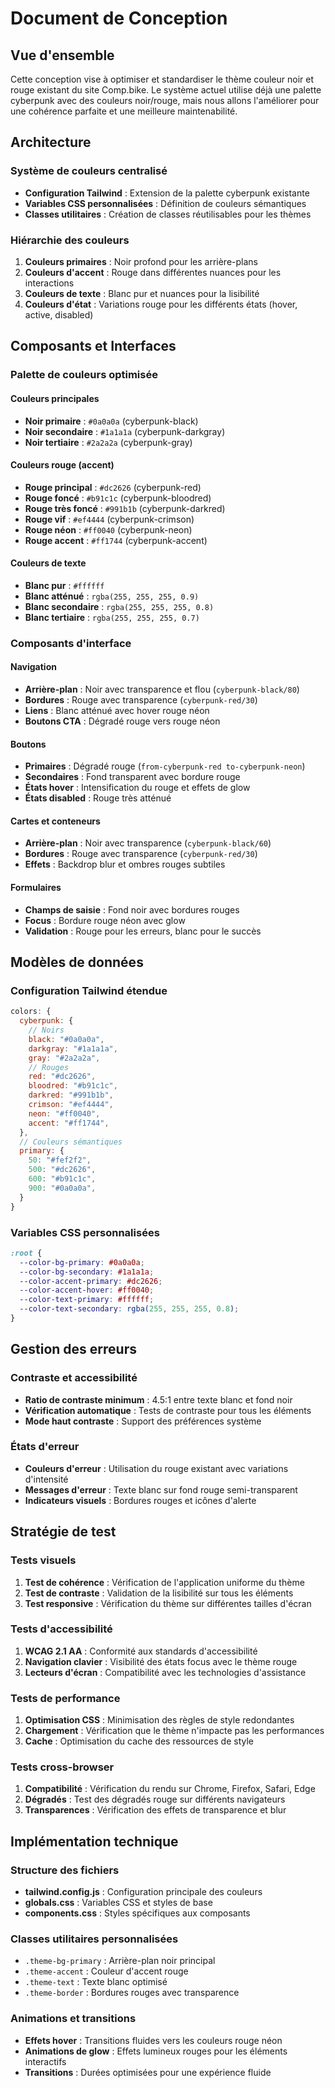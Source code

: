 # Document de Conception

## Vue d'ensemble

Cette conception vise à optimiser et standardiser le thème couleur noir et rouge existant du site Comp.bike. Le système actuel utilise déjà une palette cyberpunk avec des couleurs noir/rouge, mais nous allons l'améliorer pour une cohérence parfaite et une meilleure maintenabilité.

## Architecture

### Système de couleurs centralisé

- **Configuration Tailwind** : Extension de la palette cyberpunk existante
- **Variables CSS personnalisées** : Définition de couleurs sémantiques
- **Classes utilitaires** : Création de classes réutilisables pour les thèmes

### Hiérarchie des couleurs

1. **Couleurs primaires** : Noir profond pour les arrière-plans
2. **Couleurs d'accent** : Rouge dans différentes nuances pour les interactions
3. **Couleurs de texte** : Blanc pur et nuances pour la lisibilité
4. **Couleurs d'état** : Variations rouge pour les différents états (hover, active, disabled)

## Composants et Interfaces

### Palette de couleurs optimisée

#### Couleurs principales

- **Noir primaire** : `#0a0a0a` (cyberpunk-black)
- **Noir secondaire** : `#1a1a1a` (cyberpunk-darkgray)
- **Noir tertiaire** : `#2a2a2a` (cyberpunk-gray)

#### Couleurs rouge (accent)

- **Rouge principal** : `#dc2626` (cyberpunk-red)
- **Rouge foncé** : `#b91c1c` (cyberpunk-bloodred)
- **Rouge très foncé** : `#991b1b` (cyberpunk-darkred)
- **Rouge vif** : `#ef4444` (cyberpunk-crimson)
- **Rouge néon** : `#ff0040` (cyberpunk-neon)
- **Rouge accent** : `#ff1744` (cyberpunk-accent)

#### Couleurs de texte

- **Blanc pur** : `#ffffff`
- **Blanc atténué** : `rgba(255, 255, 255, 0.9)`
- **Blanc secondaire** : `rgba(255, 255, 255, 0.8)`
- **Blanc tertiaire** : `rgba(255, 255, 255, 0.7)`

### Composants d'interface

#### Navigation

- **Arrière-plan** : Noir avec transparence et flou (`cyberpunk-black/80`)
- **Bordures** : Rouge avec transparence (`cyberpunk-red/30`)
- **Liens** : Blanc atténué avec hover rouge néon
- **Boutons CTA** : Dégradé rouge vers rouge néon

#### Boutons

- **Primaires** : Dégradé rouge (`from-cyberpunk-red to-cyberpunk-neon`)
- **Secondaires** : Fond transparent avec bordure rouge
- **États hover** : Intensification du rouge et effets de glow
- **États disabled** : Rouge très atténué

#### Cartes et conteneurs

- **Arrière-plan** : Noir avec transparence (`cyberpunk-black/60`)
- **Bordures** : Rouge avec transparence (`cyberpunk-red/30`)
- **Effets** : Backdrop blur et ombres rouges subtiles

#### Formulaires

- **Champs de saisie** : Fond noir avec bordures rouges
- **Focus** : Bordure rouge néon avec glow
- **Validation** : Rouge pour les erreurs, blanc pour le succès

## Modèles de données

### Configuration Tailwind étendue

```javascript
colors: {
  cyberpunk: {
    // Noirs
    black: "#0a0a0a",
    darkgray: "#1a1a1a",
    gray: "#2a2a2a",
    // Rouges
    red: "#dc2626",
    bloodred: "#b91c1c",
    darkred: "#991b1b",
    crimson: "#ef4444",
    neon: "#ff0040",
    accent: "#ff1744",
  },
  // Couleurs sémantiques
  primary: {
    50: "#fef2f2",
    500: "#dc2626",
    600: "#b91c1c",
    900: "#0a0a0a",
  }
}
```

### Variables CSS personnalisées

```css
:root {
  --color-bg-primary: #0a0a0a;
  --color-bg-secondary: #1a1a1a;
  --color-accent-primary: #dc2626;
  --color-accent-hover: #ff0040;
  --color-text-primary: #ffffff;
  --color-text-secondary: rgba(255, 255, 255, 0.8);
}
```

## Gestion des erreurs

### Contraste et accessibilité

- **Ratio de contraste minimum** : 4.5:1 entre texte blanc et fond noir
- **Vérification automatique** : Tests de contraste pour tous les éléments
- **Mode haut contraste** : Support des préférences système

### États d'erreur

- **Couleurs d'erreur** : Utilisation du rouge existant avec variations d'intensité
- **Messages d'erreur** : Texte blanc sur fond rouge semi-transparent
- **Indicateurs visuels** : Bordures rouges et icônes d'alerte

## Stratégie de test

### Tests visuels

1. **Test de cohérence** : Vérification de l'application uniforme du thème
2. **Test de contraste** : Validation de la lisibilité sur tous les éléments
3. **Test responsive** : Vérification du thème sur différentes tailles d'écran

### Tests d'accessibilité

1. **WCAG 2.1 AA** : Conformité aux standards d'accessibilité
2. **Navigation clavier** : Visibilité des états focus avec le thème rouge
3. **Lecteurs d'écran** : Compatibilité avec les technologies d'assistance

### Tests de performance

1. **Optimisation CSS** : Minimisation des règles de style redondantes
2. **Chargement** : Vérification que le thème n'impacte pas les performances
3. **Cache** : Optimisation du cache des ressources de style

### Tests cross-browser

1. **Compatibilité** : Vérification du rendu sur Chrome, Firefox, Safari, Edge
2. **Dégradés** : Test des dégradés rouge sur différents navigateurs
3. **Transparences** : Vérification des effets de transparence et blur

## Implémentation technique

### Structure des fichiers

- **tailwind.config.js** : Configuration principale des couleurs
- **globals.css** : Variables CSS et styles de base
- **components.css** : Styles spécifiques aux composants

### Classes utilitaires personnalisées

- `.theme-bg-primary` : Arrière-plan noir principal
- `.theme-accent` : Couleur d'accent rouge
- `.theme-text` : Texte blanc optimisé
- `.theme-border` : Bordures rouges avec transparence

### Animations et transitions

- **Effets hover** : Transitions fluides vers les couleurs rouge néon
- **Animations de glow** : Effets lumineux rouges pour les éléments interactifs
- **Transitions** : Durées optimisées pour une expérience fluide
